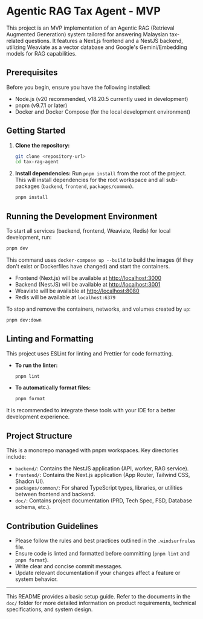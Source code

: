 # Agentic RAG Tax Agent - MVP

This project is an MVP implementation of an Agentic RAG (Retrieval Augmented Generation) system tailored for answering Malaysian tax-related questions. It features a Next.js frontend and a NestJS backend, utilizing Weaviate as a vector database and Google's Gemini/Embedding models for RAG capabilities.

## Prerequisites

Before you begin, ensure you have the following installed:

-   Node.js (v20 recommended, v18.20.5 currently used in development)
-   pnpm (v9.7.1 or later)
-   Docker and Docker Compose (for the local development environment)

## Getting Started

1.  **Clone the repository:**
    ```bash
    git clone <repository-url>
    cd tax-rag-agent
    ```

2.  **Install dependencies:**
    Run `pnpm install` from the root of the project. This will install dependencies for the root workspace and all sub-packages (`backend`, `frontend`, `packages/common`).
    ```bash
    pnpm install
    ```

## Running the Development Environment

To start all services (backend, frontend, Weaviate, Redis) for local development, run:

```bash
pnpm dev
```

This command uses `docker-compose up --build` to build the images (if they don't exist or Dockerfiles have changed) and start the containers.

-   Frontend (Next.js) will be available at [http://localhost:3000](http://localhost:3000)
-   Backend (NestJS) will be available at [http://localhost:3001](http://localhost:3001)
-   Weaviate will be available at [http://localhost:8080](http://localhost:8080)
-   Redis will be available at `localhost:6379`

To stop and remove the containers, networks, and volumes created by `up`:

```bash
pnpm dev:down
```

## Linting and Formatting

This project uses ESLint for linting and Prettier for code formatting.

-   **To run the linter:**
    ```bash
    pnpm lint
    ```
-   **To automatically format files:**
    ```bash
    pnpm format
    ```

It is recommended to integrate these tools with your IDE for a better development experience.

## Project Structure

This is a monorepo managed with pnpm workspaces. Key directories include:

-   `backend/`: Contains the NestJS application (API, worker, RAG service).
-   `frontend/`: Contains the Next.js application (App Router, Tailwind CSS, Shadcn UI).
-   `packages/common/`: For shared TypeScript types, libraries, or utilities between frontend and backend.
-   `doc/`: Contains project documentation (PRD, Tech Spec, FSD, Database schema, etc.).

## Contribution Guidelines

-   Please follow the rules and best practices outlined in the `.windsurfrules` file.
-   Ensure code is linted and formatted before committing (`pnpm lint` and `pnpm format`).
-   Write clear and concise commit messages.
-   Update relevant documentation if your changes affect a feature or system behavior.

---

This README provides a basic setup guide. Refer to the documents in the `doc/` folder for more detailed information on product requirements, technical specifications, and system design.
